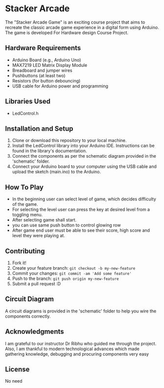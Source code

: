 # Stacker Arcade
 The "Stacker Arcade Game" is an exciting course project that aims to recreate the classic arcade game experience in a digital form using Arduino. The game is developed For Hardware design Course Project.

## Hardware Requirements
* Arduino Board (e.g., Arduino Uno)
* MAX7219 LED Matrix Display Module
* Breadboard and jumper wires
* Pushbuttons (at least two)
* Resistors (for button debouncing)
*  USB cable for Arduino power and programming
## Libraries Used
* LedControl.h
## Installation and Setup
1. Clone or download this repository to your local machine.
2. Install the LedControl library into your Arduino IDE. Instructions can be found in the library's documentation.
3. Connect the components as per the schematic diagram provided in the 'schematic' folder.
4. Connect your Arduino board to your computer using the USB cable and upload the sketch (main.ino) to the Arduino.
## How To Play
* In the beginning user can select level of game, which decides difficulty of the game. 
* For selecting the level user can press the key at desired level from a toggling menu.
* After selecting game shall start.
* you can use same push button to control glowing row 
* After game end user must be able to see their score, high score and level they were playing at.
## Contributing
1. Fork it!
2. Create your feature branch: `git checkout -b my-new-feature`
3. Commit your changes: `git commit -am 'Add some feature'`
4. Push to the branch: `git push origin my-new-feature`
5. Submit a pull request :D
## Circuit Diagram 
A circuit diagrams is provided in the 'schematic' folder to help you wire the components correctly.
## Acknowledgments
I am grateful to our instructor Dr Ribhu who guided 
me through the project. Also, I am thankful to modern 
technological advances which made gathering 
knowledge, debugging and procuring components very 
easy
## License
No need

